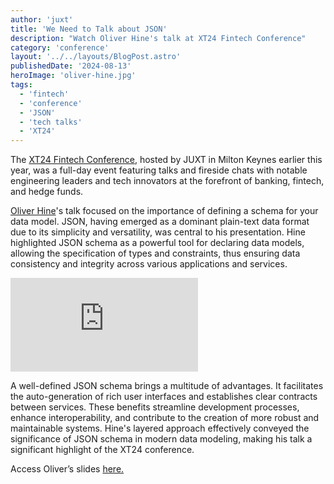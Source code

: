 ```yaml
---
author: 'juxt'
title: 'We Need to Talk about JSON'
description: "Watch Oliver Hine's talk at XT24 Fintech Conference"
category: 'conference'
layout: '../../layouts/BlogPost.astro'
publishedDate: '2024-08-13'
heroImage: 'oliver-hine.jpg'
tags:
  - 'fintech'
  - 'conference'
  - 'JSON'
  - 'tech talks'
  - 'XT24'
---
```


The [XT24 Fintech Conference](https://www.juxt.pro/xt24/), hosted by JUXT in Milton Keynes earlier this year, was a full-day event featuring talks and fireside chats with notable engineering leaders and tech innovators at the forefront of banking, fintech, and hedge funds.

[Oliver Hine](https://github.com/oliyh)'s talk focused on the importance of defining a schema for your data model. JSON, having emerged as a dominant plain-text data format due to its simplicity and versatility, was central to his presentation. Hine highlighted JSON schema as a powerful tool for declaring data models, allowing the specification of types and constraints, thus ensuring data consistency and integrity across various applications and services.

<iframe class='aspect-video w-full' src="https://www.youtube.com/embed/nvc1u7oZiVM?si=OCOjo3g1-0L9YkL_" title="YouTube video player" frameborder="0" allow="accelerometer; autoplay; clipboard-write; encrypted-media; gyroscope; picture-in-picture; web-share" referrerpolicy="strict-origin-when-cross-origin" allowfullscreen></iframe>

A well-defined JSON schema brings a multitude of advantages. It facilitates the auto-generation of rich user interfaces and establishes clear contracts between services. These benefits streamline development processes, enhance interoperability, and contribute to the creation of more robust and maintainable systems. Hine's layered approach effectively conveyed the significance of JSON schema in modern data modeling, making his talk a significant highlight of the XT24 conference.

Access Oliver’s slides <a href="/slides/oliver-hine_We-need-to-talk-about-JSON.pdf" target="_blank">here.</a>
